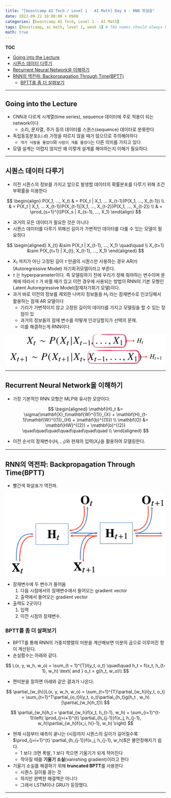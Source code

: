 ```yaml
---
title: "[boostcamp AI Tech / Level 1 - AI Math] Day 4 - RNN 첫걸음"
date: 2022-09-22 10:00:00 + 0900
categories: [boostcamp AI Tech, Level 1 - AI Math]
tags: [boostcamp, ai math, level 1, week 1]	# TAG names should always be lowercase
math: true
---
```

**TOC**
- [Going into the Lecture](#going-into-the-lecture)
- [시퀀스 데이터 다루기](#시퀀스-데이터-다루기)
- [Recurrent Neural Network을 이해하기](#recurrent-neural-network을-이해하기)
- [RNN의 역전파: Backpropagation Through Time(BPTT)](#rnn의-역전파-backpropagation-through-timebptt)
  - [BPTT를 좀 더 살펴보기](#bptt를-좀-더-살펴보기)

---

## Going into the Lecture

* CNN과 다르게 시계열(time series), sequence 데이터에 주로 적용이 되는 network이다
  * 소리, 문자열, 주가 등의 데이터를 스퀀스(sequence) 데이터로 분류한다
* 독립동등분포(i.i.d) 가정을 따르지 않을 때가 많으므로 주의해야하다
  * `개가 사람을 물었다`와 `사람이 개를 물었다`는 다른 의미를 가지고 있다
* 모델 설계는 어렵지 않지만 왜 이렇게 설계를 해야하는지 이해가 필요하다.

- - -
## 시퀀스 데이터 다루기

* 이전 시퀀스의 정보를 가지고 앞으로 발생할 데이터의 확률분포를 다루기 위해 조건부확률을 이용한다
  
$$
\begin{align}
P(X_1, ..., X_t) & = P(X_t | X_1, ... X_{t-1})P(X_1, ..., X_{t-1})  \\
& = P(X_t | X_1, ... X_{t-1})P(X_{t-1}|X_1, ..., X_{t-2})P(X_1, ..., X_{t-2}) \\
& = \prod_{s=1}^{t}P(X_s | X_{s-1}, ..., X_1)
\end{align}
$$  

* 과거의 모든 데이터가 필요한 것은 아니다
* 시퀀스 데이터를 다루기 위해선 길이가 가변적인 데이터를 다룰 수 있는 모델이 필요하다
  
$$
\begin{aligned}
X_{t} &\sim P(X_t | X_{t-1}, ..., X_1) \quad\quad \\
X_{t+1} &\sim P(X_{t+1} | X_{t}, X_{t-1}, ..., X_1) 
\end{aligned}
$$

* $X_1$ 까지가 아닌 고정된 길이 $\tau$ 만큼의 시퀀스만 사용하는 경우 $AR(\tau)$ (Autoregressive Model) 자기회귀모델이라고 부른다.
* $\tau$ 는 hyperparameter이다. 즉 모델링하기 전에 우리가 정해 줘야하는 변수이며 문제에 따라서 $\tau$ 가 바뀔 때가 있고 이런 경우에 사용되는 방법이 RNN의 기본 모형인 Latent Autoregressive Model(잠재자기회기 모델)이다.
* 과거 바로 이전의 정보를 제외한 나머지 정보들을 $H_t$ 라는 잠재변수로 인코딩해서 활용하는 잠재 AR 모델이다
  * 기리가 가변적이지 않고 고정된 길이의 데이터를 가지고 모델링을 할 수 있는 장점이 있
  * 과거의 정보들의 잠재 변수를 어떻게 인코딩할지가 선택의 문제.
  * 이를 해결하는게 RNN이다.

![](/assets/img/boostcamp/2022-09-22-15-49-42.png)


- - -
## Recurrent Neural Network을 이해하기

* 가장 기본적인 RNN 모형은 MLP와 유사한 모양이다.

$$
\begin{aligned}
\mathbf{H}_t &= \sigma(\mathbf{X}_t\mathbf{W}^{(1)}_{X} + \mathbf{H}_{t-1}\mathbf{W}^{(1)}_{H} + \mathbf{b}^{(1)}) \\
\mathbf{O} &= \mathbf{HW}^{(2)} + \mathbf{b}^{(2)} \quad\quad\quad\quad\quad\quad\quad \\ 
\end{aligned}
$$  

* 이전 순서의 잠재변수($H_{t-1}$)와 현재의 입력($X_t$)을 활용하여 모델링한다.


- - -
## RNN의 역전파: Backpropagation Through Time(BPTT)

* 빨간색 화살표가 역전파.

![](/assets/img/boostcamp/2022-09-22-18-38-31.png)

* 잠재변수에 두 변수가 들어옴
  1. 다음 시점에서의 잠재변수에서 들어오는 gradient vector
  2. 출력에서 들어오는 gradient vector
* 출력도 2곳이다
  1. 입력
  2. 이전 시점의 잠재변수.

### BPTT를 좀 더 살펴보기

* BPTT를 통해 RNN의 가중치행렬의 미분을 계산해보면 미분의 곱으로 이루어진 항이 계산된다.
* 손실함수는 아래와 같다.

$$
L(x, y, w_h, w_o) = \sum_{t = 1}^{T}l(y_t, o_t) \quad\quad h_t = f(x_t, h_{t-1}, w_h) \text{ and } o_t = g(h_t, w_o)\\
$$

* 편미분을 잘하면 아래와 같은 결과가 나온다.

$$
\partial_{w_{h}}L(x, y, w_h, w_o) = \sum_{t=1}^{T}\partial_{w_h}l(y_t, o_t) = \sum_{t=1}^T\partial_{o_t}l(y_t, o_t)\partial_{h_t}g(h_t , w_h)[\partial_{w_h}h_t]\\
$$

$$
\partial_{w_h}h_t = \partial_{w_h}f(x_t, h_{t-1}, w_h) + \sum_{i=1}^{t-1}\left( \prod_{j=i+1}^{t} \partial_{h_{j-1}}f(x_j, h_{j-1}, w_h)\partial_{w_h}f(x_i, h{i-1}, w_h) \right)
$$  

* 현재 시점부터 예측이 끝나는 $t$시점까지 시퀀스의 길이가 길어질수록 $\prod_{j=i+1}^{t} \partial_{h_{j-1}}f(x_j, h_{j-1}, w_h)$은 불안정해지기 쉽다.
  * 1 보다 크면 폭발, 1 보다 작으면 기울기가 되게 작어진다
  * 작아질 때를 **기울기 소실**(vanishing gradient)이라고 한다
* 기울기 소실를 해결하기 위해 **truncated BPTT**를 사용한다
  * 시퀀스 길이를 끊는 것
  * 하지만 완벽한 해결책은 아니다
  * 그래서 LSTM이나 GRU가 등장했다.

- - -